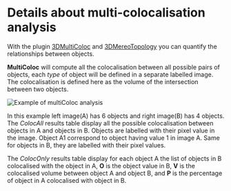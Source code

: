 # Details about multi-colocalisation analysis

With the plugin [3DMultiColoc](/plugin/analysis/3d_analysis/start) and
[3DMereoTopology](/plugin/analysis/3d_mereotopology/start) you can
quantify the relationships between objects.

**MultiColoc** will compute all the colocalisation between all possible
pairs of objects, each *type* of object will be defined in a separate
labelled image. The colocalisation is defined here as the volume of the
intersection between two objects.

![Example of multiColoc
analysis](/plugin/stacks/3d_ij_suite/multicoloc.png)

In this example left image(A) has 6 objects and right image(B) has 4
objects. The *ColocAll* results table display all the possible
colocalisation between objects in A and objects in B. Objects are
labelled with their pixel value in the image. Object A1 correspond to
object having value 1 in image A. Same for objects in B, they are
labelled with their pixel values.

The *ColocOnly* results table display for each object A the list of
objects in B colocalised with the object in A, **O** is the object value
in B, **V** is the colocalised volume between object A and object B, and
**P** is the percentage of object in A colocalised with object in B.
